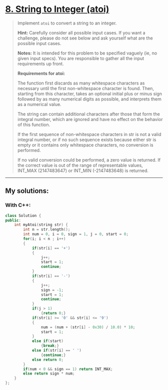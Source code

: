 [8. String to Integer (atoi)](https://leetcode.com/problems/string-to-integer-atoi/)
=============================
>Implement `atoi` to convert a string to an integer.
>
><strong>Hint:</strong> Carefully consider all possible input cases. If you want a challenge, please do not see below and ask yourself what are the possible input cases.
>
><strong>Notes:</strong> It is intended for this problem to be specified vaguely (ie, no given input specs). You are responsible to gather all the input requirements up front. 
>
><strong>Requirements for atoi:</strong>
>
>The function first discards as many whitespace characters as necessary until the first non-whitespace character is found. Then, starting from this character, takes an optional initial plus or minus sign followed by as many numerical digits as possible, and interprets them as a numerical value.
>
>The string can contain additional characters after those that form the integral number, which are ignored and have no effect on the behavior of this function.
>
>If the first sequence of non-whitespace characters in str is not a valid integral number, or if no such sequence exists because either str is empty or it contains only whitespace characters, no conversion is performed.
>
>If no valid conversion could be performed, a zero value is returned. If the correct value is out of the range of representable values, INT_MAX (2147483647) or INT_MIN (-2147483648) is returned.

-----------

## My solutions:
### With C++:

```C++
class Solution {
public:
    int myAtoi(string str) {
        int n = str.length();
        int num = 0, i = 0, sign = 1, j = 0, start = 0;
        for(i; i < n ; i++)
        {
            if(str[i] == '+')
            {
                j++;
                start = 1;
                continue;
            }
            if(str[i] == '-')
            {
                j++;
                sign = -1;
                start = 1;
                continue;
            }
            if(j > 1)
                {return 0;}
            if(str[i] >= '0' && str[i] <= '9')
            {
                num = (num + (str[i] - 0x30) / 10.0) * 10;
                start = 1;
            }
            else if(start)
                {break;}
            else if(str[i] == ' ')
                {continue;}
            else return 0;
        }
        if(num < 0 && sign == 1) return INT_MAX;
        else return sign * num;
    }
};
```
